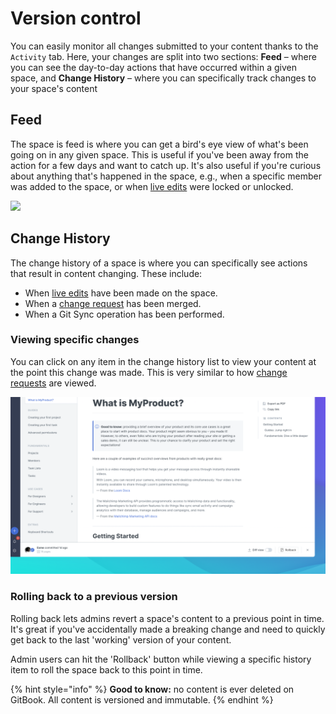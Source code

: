 # Version control

You can easily monitor all changes submitted to your content thanks to the `Activity` tab. Here, your changes are split into two sections: **Feed** – where you can see the day-to-day actions that have occurred within a given space, and **Change History** – where you can specifically track changes to your space's content

## Feed <a href="#see-all-the-activities" id="see-all-the-activities"></a>

The space is feed is where you can get a bird's eye view of what's been going on in any given space. This is useful if you've been away from the action for a few days and want to catch up. It's also useful if you're curious about anything that's happened in the space, e.g., when a specific member was added to the space, or when [live edits](../getting-started/collaboration/live-edits.md#toggling-live-edit-on-or-off) were locked or unlocked.

![](../.gitbook/assets/app.gitbook-alpha.com\_o\_YNVh6VKj6PtILeXzO7M9\_home.png)

## Change History <a href="#see-the-activity-of-a-specific-draft" id="see-the-activity-of-a-specific-draft"></a>

The change history of a space is where you can specifically see actions that result in content changing. These include:

* When [live edits](../getting-started/collaboration/live-edits.md) have been made on the space.
* When a [change request](../getting-started/collaboration/change-requests.md) has been merged.
* When a Git Sync operation has been performed.

### Viewing specific changes

You can click on any item in the change history list to view your content at the point this change was made. This is very similar to how [change requests](../getting-started/collaboration/change-requests.md) are viewed.

![](<../.gitbook/assets/History View.png>)

### Rolling back to a previous version

Rolling back lets admins revert a space's content to a previous point in time. It's great if you've accidentally made a breaking change and need to quickly get back to the last 'working' version of your content.

Admin users can hit the 'Rollback' button while viewing a specific history item to roll the space back to this point in time.

{% hint style="info" %}
**Good to know:** no content is ever deleted on GitBook. All content is versioned and immutable.
{% endhint %}
